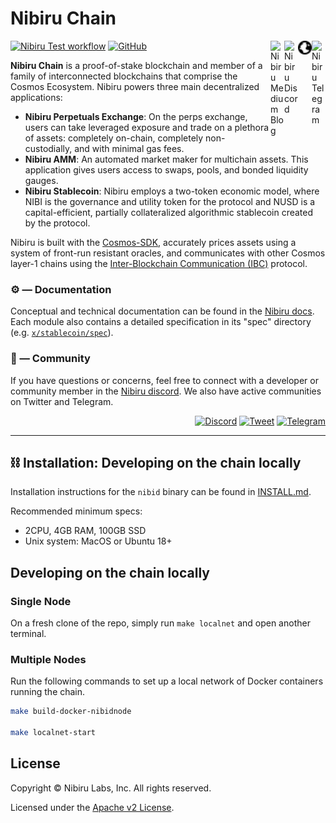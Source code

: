 # Nibiru Chain          <!-- omit in toc -->

<!--  
<p align="center">
 <img src="./nibiru-logo.svg" width="300"> 
</p>
<h1 align="center">Nibiru Protocol</h1>
-->

[![Nibiru Test workflow][go-unit-tests-badge]][go-unit-tests-workflow]
[![GitHub][license-badge]](https://github.com/NibiruChain/nibiru/blob/master/LICENSE.md)
[<img align="right" alt="Nibiru Telegram" width="22px" src="https://cdn.jsdelivr.net/npm/simple-icons@3.13.0/icons/telegram.svg" />][nibiru-telegram]
[<img align="right" alt="Personal Website" width="22px" src="https://raw.githubusercontent.com/iconic/open-iconic/master/svg/globe.svg" />][nibiru-website]
[<img align="right" alt="Nibiru Discord" width="22px" src="https://cdn.jsdelivr.net/npm/simple-icons@v3/icons/discord.svg" />][nibiru-discord] 
[<img align="right" alt="Nibiru Medium Blog" width="22px" src="https://cdn.jsdelivr.net/npm/simple-icons@3.13.0/icons/medium.svg" />][nibiru-medium]

**Nibiru Chain** is a proof-of-stake blockchain and member of a family of interconnected blockchains that comprise the Cosmos Ecosystem. Nibiru powers three main decentralized applications:

- **Nibiru Perpetuals Exchange**: On the perps exchange, users can take leveraged exposure and trade on a plethora of assets: completely on-chain, completely non-custodially, and with minimal gas fees.
- **Nibiru AMM**: An automated market maker for multichain assets. This application gives users access to swaps, pools, and bonded liquidity gauges.
- **Nibiru Stablecoin**: Nibiru employs a two-token economic model, where NIBI is the governance and utility token for the protocol and NUSD is a capital-efficient, partially collateralized algorithmic stablecoin created by the protocol.
 
Nibiru is built with the [Cosmos-SDK][cosmos-sdk-repo], accurately prices assets using a system of front-run resistant oracles, and communicates with other Cosmos layer-1 chains using the [Inter-Blockchain Communication (IBC)](https://github.com/cosmos/ibc) protocol.  

### ⚙️ — Documentation 

Conceptual and technical documentation can be found in the [Nibiru docs](https://docs.nibiru.io). Each module also contains a detailed specification in its "spec" directory (e.g. [`x/stablecoin/spec`](https://github.com/NibiruChain/nibiru/tree/master/x/stablecoin/spec)). 

### 💬 — Community

If you have questions or concerns, feel free to connect with a developer or community member in the [Nibiru discord][nibiru-discord]. We also have active communities on Twitter and Telegram. 

<!-- Markdown versions of the social badges 
[![description][discord-badge]][nibiru-discord] 
[![description][twitter-badge]][nibiru-twitter] 
[![description][telegram-badge]][nibiru-telegram]
-->

<p style="text-align:right">
<a href="https://discord.com/invite/pgArXgAxDD"><img src="https://img.shields.io/badge/Discord-7289DA?&logo=discord&logoColor=white" alt="Discord" height="22"/></a>
<a href="https://twitter.com/NibiruChain"><img src="https://img.shields.io/badge/Twitter-1DA1F2?&logo=twitter&logoColor=white" alt="Tweet" height="22"/></a>
<a href="example.com"><img src="https://img.shields.io/badge/Telegram-2CA5E0?&logo=telegram&logoColor=white" alt="Telegram" height="22"/></a>
</p>

----

## ⛓️ Installation: Developing on the chain locally

Installation instructions for the `nibid` binary can be found in [INSTALL.md](./INSTALL.md).

Recommended minimum specs:

- 2CPU, 4GB RAM, 100GB SSD
- Unix system: MacOS or Ubuntu 18+

## Developing on the chain locally

### Single Node

On a fresh clone of the repo, simply run `make localnet` and open another terminal.  

### Multiple Nodes

Run the following commands to set up a local network of Docker containers running the chain.

```sh
make build-docker-nibidnode

make localnet-start
```

## License

Copyright © Nibiru Labs, Inc. All rights reserved.

Licensed under the [Apache v2 License](LICENSE.md).

[nibiru-medium]: example.com
[nibiru-telegram]: example.com
[nibiru-website]: https://github.com/NibiruChain
[license-badge]: https://img.shields.io/badge/License-Apache_2.0-blue.svg
[cosmos-sdk-repo]: https://github.com/cosmos/cosmos-sdk
[go-unit-tests-badge]: https://github.com/NibiruChain/nibiru/actions/workflows/go.yml/badge.svg
[go-unit-tests-workflow]: https://github.com/NibiruChain/nibiru/actions/workflows/go.yml
[nibiru-twitter]: https://twitter.com/NibiruChain
[nibiru-discord]: https://discord.com/invite/pgArXgAxDD

[discord-badge]: https://img.shields.io/badge/Discord-7289DA?&logo=discord&logoColor=white
[twitter-badge]: https://img.shields.io/badge/Twitter-1DA1F2?&logo=twitter&logoColor=white
[telegram-badge]: https://img.shields.io/badge/Telegram-2CA5E0?&logo=telegram&logoColor=white

<!--
[![Twitter Follow](https://img.shields.io/twitter/follow/nibiru_platform.svg?label=Follow&style=social)][nibiru-twitter]

[![version](https://img.shields.io/github/tag/nibiru-labs/nibiru.svg)](https://github.com/NibiruChain/nibiru/releases/latest)

[![Go Report Card](https://goreportcard.com/badge/github.com/NibiruChain/nibiru)](https://goreportcard.com/report/github.com/NibiruChain/nibiru) 

[![API Reference](https://godoc.org/github.com/NibiruChain/nibiru?status.svg)](https://godoc.org/github.com/NibiruChain/nibiru)

[![Discord Chat](https://img.shields.io/discord/704389840614981673.svg)][nibiru-discord]
-->